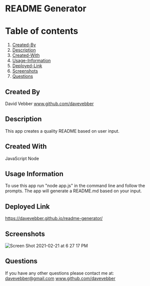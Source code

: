 
# README Generator

# Table of contents
1. [Created-By](#created-by)
2. [Description](#description)
3. [Created-With](#created-with)
4. [Usage-Information](#usage)
5. [Deployed-Link](#deployed-link)
6. [Screenshots](#screenshots)
7. [Questions](#questions)

## Created By <a name="created-by"></a>
David Vebber
www.github.com/davevebber

## Description <a name="description"></a>
This app creates a quality README based on user input.

## Created With <a name="created-with"></a>
JavaScript
Node

## Usage Information <a name="usage"></a>
To use this app run "node app.js" in the command line and follow the prompts. The app will generate a README.md based on your input.

## Deployed Link <a name="deployed-link"></a>
https://davevebber.github.io/readme-generator/

## Screenshots <a name="screenshots"></a>
![Screen Shot 2021-02-21 at 6 27 17 PM](https://user-images.githubusercontent.com/75150876/108651489-b9f90600-7476-11eb-8bbe-54e298da5fa0.png)

## Questions <a name="questions"></a>
If you have any other questions please contact me at:
davevebber@gmail.com 
www.github.com/davevebber
